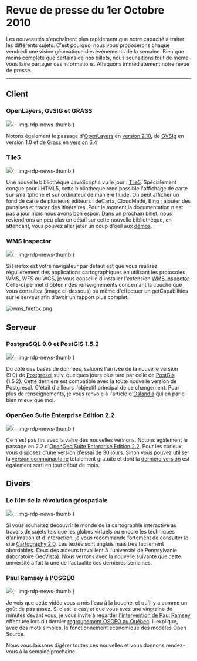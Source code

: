 # Revue de presse du 1er Octobre 2010

Les nouveautés s'enchaînent plus rapidement que notre capacité à traiter les différents sujets. C'est pourquoi nous vous proposerons chaque vendredi une vision géomatique des événements de la semaine. Bien que moins complète que certains de nos billets, nous souhaitions tout de même vous faire partager ces informations. Attaquons immédiatement notre revue de presse.

----

## Client


### OpenLayers, GvSIG et GRASS

![](https://cdn.geotribu.fr/img/internal/icons-rdp-news/news.png){: .img-rdp-news-thumb }

Notons également le passage d'[OpenLayers](http://openlayers.org/) en [version 2.10](http://trac.osgeo.org/openlayers/wiki/Release/2.10/Notes), de [GVSIg](https://confluence.prodevelop.es/display/GVMN/Home) en version 1.0 et de [Grass](http://grass.osgeo.org/) en [version 6.4](http://grass.osgeo.org/announces/announce_grass640.html)


### Tile5

![](https://cdn.geotribu.fr/img/internal/icons-rdp-news/news.png){: .img-rdp-news-thumb }

Une nouvelle bibliothèque JavaScript a vu le jour : [Tile5](http://www.tile5.org). Spécialement conçue pour l'HTML5, cette bibliothèque rend possible l'affichage de carte sur smartphone et sur ordinateur de manière fluide. On peut afficher un fond de carte de plusieurs éditeurs : deCarta, CloudMade, Bing ; ajouter des punaises et tracer des itinéraires. Pour le moment la documentation n'est pas à jour mais nous avons bon espoir. Dans un prochain billet, nous reviendrons un peu plus en détail sur cette nouvelle bibliothèque, en attendant, vous pouvez aller jeter un coup d'oeil aux [démos](http://www.tile5.org/demos/mapping/).


### WMS Inspector

![](https://cdn.geotribu.fr/img/internal/icons-rdp-news/news.png){: .img-rdp-news-thumb }

Si Firefox est votre navigateur par défaut est que vous réalisez régulièrement des applications cartographiques en utilisant les protocoles WMS, WFS ou WCS, je vous conseille d'installer l'extension [WMS Inspector](https://addons.mozilla.org/en-US/firefox/addon/91406/). Celle-ci permet d'obtenir des renseignements concernant la couche que vous consultez (image ci-dessous) ou même d'effectuer un getCapabilities sur le serveur afin d'avoir un rapport plus complet.

![wms_firefox.png](https://cdn.geotribu.fr/images/articles-blog-rdp/client/OpenLayers/wms_firefox.png)

## Serveur

### PostgreSQL 9.0 et PostGIS 1.5.2

![](https://cdn.geotribu.fr/images/logos-icones/logiciels_librairies/Postgresql.png){: .img-rdp-news-thumb }

Du côté des bases de données, saluons l'arrivée de la nouvelle version (9.0) de [Postgresql](http://www.postgresql.org/) suivi quelques jours plus tard par celle de [PostGis](http://postgis.refractions.net/) (1.5.2). Cette dernière est compatible avec la toute nouvelle version de Postgresql. C'était d'ailleurs l'objectif principal de ce changement. Pour plus de renseignements, je vous renvoie à l'article d'[Oslandia](https://www.oslandia.com/tech/?p=837) qui en parle bien mieux que moi.

### OpenGeo Suite Enterprise Edition 2.2

![](https://cdn.geotribu.fr/img/internal/icons-rdp-news/news.png){: .img-rdp-news-thumb }

Ce n'est pas fini avec la valse des nouvelles versions. Notons également le passage en 2.2 d'[OpenGeo Suite Enterprise Edition 2.2](http://blog.opengeo.org/2010/09/28/opengeo-suite-enterprise-edition-2-2-released/). Pour les curieux, vous disposez d'une version d'essai de 30 jours. Sinon vous pouvez utiliser la [version communautaire](http://opengeo.org/community/suite/) totalement gratuite et dont la [dernière version](http://opengeo.org/community/suite/whatsnew/) est également sorti en tout début de mois.

## Divers

### Le film de la révolution géospatiale

![](https://cdn.geotribu.fr/img/internal/icons-rdp-news/news.png){: .img-rdp-news-thumb }

Si vous souhaitez découvrir le monde de la cartographie interactive au travers de sujets tels que les globes virtuels ou encore les techniques d'animation et d'interaction, je vous recommande fortement de consulter le site [Cartography 2.0](http://cartography2.org). Les textes sont anglais mais très facilement abordables. Deux des auteurs travaillent à l'université de Pennsylvanie (laboratoire GeoVista). Nous verrons avec la nouvelle suivante que cette université a fait la une de l'actualité ces dernières semaines.


### Paul Ramsey à l'OSGEO

![](https://cdn.geotribu.fr/img/internal/icons-rdp-news/news.png){: .img-rdp-news-thumb }

Je vois que cette vidéo vous a mis l'eau à la bouche, et qu'il y a comme un goût de pas assez. Si c'est le cas, et que vous avez une vingtaine de minutes devant vous, je vous invite à regarder [l'intervention de Paul Ramsey](http://fosslc.org/drupal/content/beyond-nerds-bearing-gifts-future-open-source-economy) effectuée lors du dernier [regroupement OSGEO au Québec](http://rendez-vous-osgeo-qc.org/2010/). Il explique, avec des mots simples, le fonctionnement économique des modèles Open Source.


Nous vous laissons digérer toutes ces nouvelles et vous donnons rendez-vous à la semaine prochaine.
